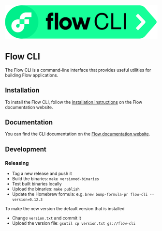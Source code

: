 ![](./logo-cli.svg)

# Flow CLI

The Flow CLI is a command-line interface that provides useful utilities for building Flow applications.

## Installation

To install the Flow CLI, follow the [installation instructions](https://docs.onflow.org/flow-cli/install) on the Flow documentation website.

## Documentation

You can find the CLI documentation on the [Flow documentation website](https://docs.onflow.org/flow-cli).

## Development 

### Releasing

- Tag a new release and push it
- Build the binaries: `make versioned-binaries`
- Test built binaries locally
- Upload the binaries: `make publish`
- Update the Homebrew formula: e.g. `brew bump-formula-pr flow-cli --version=0.12.3`

To make the new version the default version that is installed 

- Change `version.txt` and commit it
- Upload the version file: `gsutil cp version.txt gs://flow-cli`

